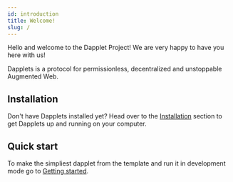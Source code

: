 ```yaml
---
id: introduction
title: Welcome!
slug: /
---
```


Hello and welcome to the Dapplet Project! We are very happy to have you here with us!

Dapplets is a protocol for permissionless, decentralized and unstoppable Augmented Web.

## Installation

Don't have Dapplets installed yet? Head over to the [Installation](/docs/installation) section to get Dapplets up and running on your computer.

## Quick start

To make the simpliest dapplet from the template and run it in development mode
go to [Getting started](/docs/getting-started).

